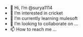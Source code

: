 - 👋 Hi, I’m @surya1114
- 👀 I’m interested in cricket
- 🌱 I’m currently learning mulesoft
- 💞️ I’m looking to collaborate on ...
- 📫 How to reach me ...

<!---
surya1114/surya1114 is a ✨ special ✨ repository because its `README.md` (this file) appears on your GitHub profile.
You can click the Preview link to take a look at your changes.
--->
